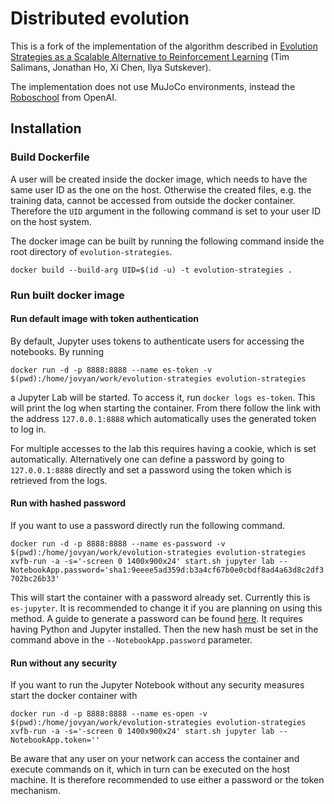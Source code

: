 # Distributed evolution

This is a fork of the implementation of the algorithm described in [Evolution Strategies as a Scalable Alternative to Reinforcement Learning](https://arxiv.org/abs/1703.03864) (Tim Salimans, Jonathan Ho, Xi Chen, Ilya Sutskever).

The implementation does not use MuJoCo environments, instead the [Roboschool](https://github.com/openai/roboschool/) from OpenAI. 

## Installation

### Build Dockerfile

A user will be created inside the docker image, which needs to have the same user ID as the one on the host.
Otherwise the created files, e.g. the training data, cannot be accessed from outside the docker container.
Therefore the `UID` argument in the following command is set to your user ID on the host system.

The docker image can be built by running the following command inside the root directory of
`evolution-strategies`.

`docker build --build-arg UID=$(id -u) -t evolution-strategies .`

### Run built docker image

#### Run default image with token authentication

By default, Jupyter uses tokens to authenticate users for accessing the notebooks. By running

`docker run -d -p 8888:8888 --name es-token -v $(pwd):/home/jovyan/work/evolution-strategies evolution-strategies`

a Jupyter Lab will be started. To access it, run `docker logs es-token`. This will print the log when starting 
the container. From there follow the link with the address `127.0.0.1:8888` which automatically uses the generated 
token to log in.

For multiple accesses to the lab this requires having a cookie, which is set automatically. Alternatively one 
can define a password by going to `127.0.0.1:8888` directly and set a password using the token which is retrieved
from the logs.

#### Run with hashed password

If you want to use a password directly run the following command.

`docker run -d -p 8888:8888 --name es-password -v $(pwd):/home/jovyan/work/evolution-strategies evolution-strategies xvfb-run -a -s='-screen 0 1400x900x24' start.sh jupyter lab --NotebookApp.password='sha1:9eeee5ad359d:b3a4cf67b0e0cbdf8ad4a63d8c2df3702bc26b33'`

This will start the container with a password already set. Currently this is `es-jupyter`. It is recommended to change it
if you are planning on using this method. A guide to generate a password can be found 
[here](https://jupyter-notebook.readthedocs.io/en/stable/public_server.html#preparing-a-hashed-password). It requires
having Python and Jupyter installed. Then the new hash must be set in the command above in the `--NotebookApp.password`
parameter.  

#### Run without any security

If you want to run the Jupyter Notebook without any security measures start the docker container with

`docker run -d -p 8888:8888 --name es-open -v $(pwd):/home/jovyan/work/evolution-strategies evolution-strategies xvfb-run -a -s='-screen 0 1400x900x24' start.sh jupyter lab --NotebookApp.token=''`

Be aware that any user on your network can access the container and execute commands on it, which in turn can be executed
on the host machine. It is therefore recommended to use either a password or the token mechanism.